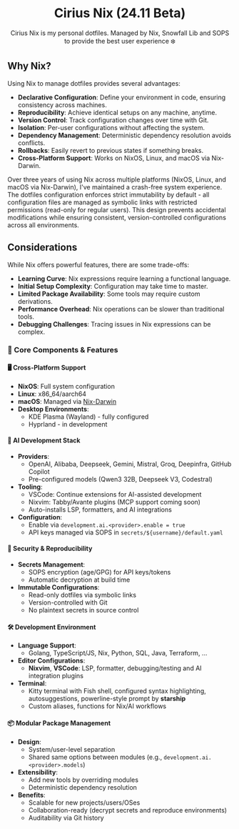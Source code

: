 <div align="center">

# Cirius Nix (24.11 Beta)

Cirius Nix is my personal dotfiles. Managed by Nix, Snowfall Lib and SOPS to
provide the best user experience ❄️<br>

</div>

## Why Nix?

Using Nix to manage dotfiles provides several advantages:

- **Declarative Configuration**: Define your environment in code, ensuring
  consistency across machines.
- **Reproducibility**: Achieve identical setups on any machine, anytime.
- **Version Control**: Track configuration changes over time with Git.
- **Isolation**: Per-user configurations without affecting the system.
- **Dependency Management**: Deterministic dependency resolution avoids
  conflicts.
- **Rollbacks**: Easily revert to previous states if something breaks.
- **Cross-Platform Support**: Works on NixOS, Linux, and macOS via Nix-Darwin.

Over three years of using Nix across multiple platforms (NixOS, Linux, and macOS
via Nix-Darwin), I've maintained a crash-free system experience. The dotfiles
configuration enforces strict immutability by default - all configuration files
are managed as symbolic links with restricted permissions (read-only for regular
users). This design prevents accidental modifications while ensuring consistent,
version-controlled configurations across all environments.

## Considerations

While Nix offers powerful features, there are some trade-offs:

- **Learning Curve**: Nix expressions require learning a functional language.
- **Initial Setup Complexity**: Configuration may take time to master.
- **Limited Package Availability**: Some tools may require custom derivations.
- **Performance Overhead**: Nix operations can be slower than traditional tools.
- **Debugging Challenges**: Tracing issues in Nix expressions can be complex.

### 🧩 Core Components & Features

#### 🖥️ Cross-Platform Support

- **NixOS**: Full system configuration
- **Linux**: x86_64/aarch64
- **macOS**: Managed via [Nix-Darwin](https://github.com/LnL7/nix-darwin)
- **Desktop Environments**:
  - KDE Plasma (Wayland) - fully configured
  - Hyprland - in development

#### 🤖 AI Development Stack

- **Providers**:
  - OpenAI, Alibaba, Deepseek, Gemini, Mistral, Groq, Deepinfra, GitHub Copilot
  - Pre-configured models (Qwen3 32B, Deepseek V3, Codestral)
- **Tooling**:
  - VSCode: Continue extensions for AI-assisted development
  - Nixvim: Tabby/Avante plugins (MCP support coming soon)
  - Auto-installs LSP, formatters, and AI integrations
- **Configuration**:
  - Enable via `development.ai.<provider>.enable = true`
  - API keys managed via SOPS in `secrets/${username}/default.yaml`

#### 🔐 Security & Reproducibility

- **Secrets Management**:
  - SOPS encryption (age/GPG) for API keys/tokens
  - Automatic decryption at build time
- **Immutable Configurations**:
  - Read-only dotfiles via symbolic links
  - Version-controlled with Git
  - No plaintext secrets in source control

#### 🛠️ Development Environment

- **Language Support**:
  - Golang, TypeScript/JS, Nix, Python, SQL, Java, Terraform, ...
- **Editor Configurations**:
  - **Nixvim**, **VSCode**: LSP, formatter, debugging/testing and AI integration plugins
- **Terminal**:
  - Kitty terminal with Fish shell, configured syntax highlighting,
    autosuggestions, powerline-style prompt by **starship**
  - Custom aliases, functions for Nix/AI workflows

#### 📦 Modular Package Management

- **Design**:
  - System/user-level separation
  - Shared same options between modules (e.g.,
    `development.ai.<provider>.models`)
- **Extensibility**:
  - Add new tools by overriding modules
  - Deterministic dependency resolution
- **Benefits**:
  - Scalable for new projects/users/OSes
  - Collaboration-ready (decrypt secrets and reproduce environments)
  - Auditability via Git history
